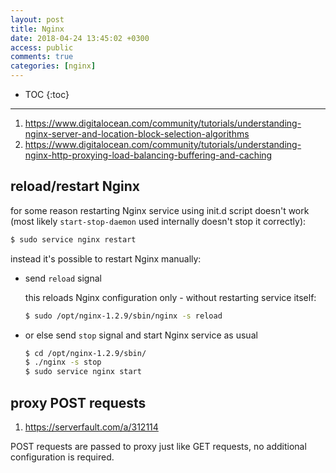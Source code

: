 ```yaml
---
layout: post
title: Nginx
date: 2018-04-24 13:45:02 +0300
access: public
comments: true
categories: [nginx]
---
```


<!-- more -->

* TOC
{:toc}
<hr>

1. <https://www.digitalocean.com/community/tutorials/understanding-nginx-server-and-location-block-selection-algorithms>
2. <https://www.digitalocean.com/community/tutorials/understanding-nginx-http-proxying-load-balancing-buffering-and-caching>

## reload/restart Nginx

for some reason restarting Nginx service using init.d script doesn't work
(most likely `start-stop-daemon` used internally doesn't stop it correctly):

```sh
$ sudo service nginx restart
```

instead it's possible to restart Nginx manually:

- send `reload` signal

  this reloads Nginx configuration only - without restarting service itself:

  ```sh
  $ sudo /opt/nginx-1.2.9/sbin/nginx -s reload
  ```

- or else send `stop` signal and start Nginx service as usual

  ```sh
  $ cd /opt/nginx-1.2.9/sbin/
  $ ./nginx -s stop
  $ sudo service nginx start
  ```

## proxy POST requests

1. <https://serverfault.com/a/312114>

POST requests are passed to proxy just like GET requests, no additional
configuration is required.
